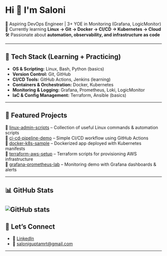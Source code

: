 # Hi 👋 I'm Saloni

🚀 Aspiring DevOps Engineer | 3+ YOE in Monitoring (Grafana, LogicMonitor)  
🌱 Currently learning **Linux → Git → Docker → CI/CD → Kubernetes → Cloud**  
🛠️ Passionate about **automation, observability, and infrastructure as code**  

---

## 🔧 Tech Stack (Learning + Practicing)
- **OS & Scripting:** Linux, Bash, Python (basics)
- **Version Control:** Git, GitHub
- **CI/CD Tools:** GitHub Actions, Jenkins (learning)
- **Containers & Orchestration:** Docker, Kubernetes
- **Monitoring & Logging:** Grafana, Prometheus, Loki, LogicMonitor
- **IaC & Config Management:** Terraform, Ansible (basics)

---

## 📂 Featured Projects
🔹 [linux-admin-scripts](#) – Collection of useful Linux commands & automation scripts  
🔹 [ci-cd-pipeline-demo](#) – Simple CI/CD workflow using GitHub Actions  
🔹 [docker-k8s-sample](#) – Dockerized app deployed with Kubernetes manifests  
🔹 [terraform-aws-setup](#) – Terraform scripts for provisioning AWS infrastructure  
🔹 [grafana-prometheus-lab](#) – Monitoring demo with Grafana dashboards & alerts  

---

## 📊 GitHub Stats
![GitHub stats](https://github-readme-stats.vercel.app/api?username=SaloniGuptadevops&show_icons=true&theme=tokyonight)
---

## 🤝 Let’s Connect
- 💼 [LinkedIn](https://linkedin.com/in/saloniguptamrt)  
- 📧 [saloniguptamrt@gmail.com](mailto:saloniguptamrt@gmail.com)

---
